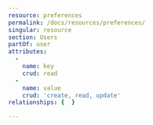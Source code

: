 ```yaml
---
resource: preferences
permalink: /docs/resources/preferences/
singular: resource
section: Users
partOf: user
attributes:
  -
    name: key
    crud: read
  -
    name: value
    crud: 'create, read, update'
relationships: {  }

---
```

